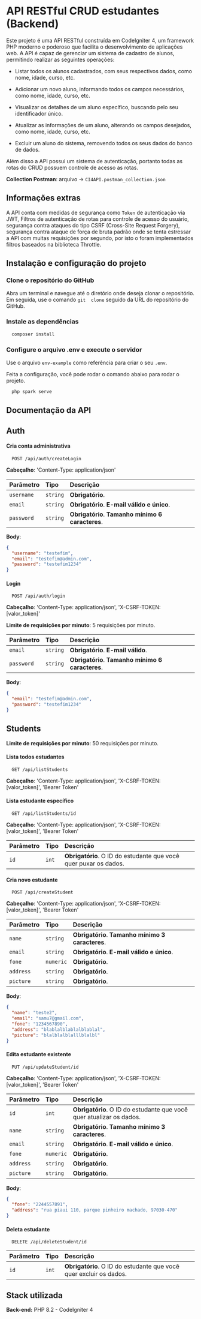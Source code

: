 # API RESTful CRUD estudantes (Backend)

Este projeto é uma API RESTful construída em CodeIgniter 4, um framework PHP moderno e poderoso que facilita o desenvolvimento de aplicações web. A API é capaz de gerenciar um sistema de cadastro de alunos, permitindo realizar as seguintes operações:

- Listar todos os alunos cadastrados, com seus respectivos dados, como nome, idade, curso, etc.

- Adicionar um novo aluno, informando todos os campos necessários, como nome, idade, curso, etc.

- Visualizar os detalhes de um aluno específico, buscando pelo seu identificador único.

- Atualizar as informações de um aluno, alterando os campos desejados, como nome, idade, curso, etc.

- Excluir um aluno do sistema, removendo todos os seus dados do banco de dados.

Além disso a API possui um sistema de autenticação, portanto todas as rotas do CRUD possuem controle de acesso as rotas.

**Collection Postman**: arquivo -> `CI4API.postman_collection.json`

## Informações extras

A API conta com medidas de segurança como `Token` de autenticação via JWT, Filtros de autenticação de rotas para controle de acesso do usuário, segurança contra ataques do tipo CSRF (Cross-Site Request Forgery), segurança contra ataque de força de bruta padrão onde se tenta estressar a API com muitas requisições por segundo, por isto o foram implementados filtros baseados na biblioteca Throttle.

## Instalação e configuração do projeto

### Clone o repositório do GitHub

Abra um terminal e navegue até o diretório onde deseja clonar o repositório. Em seguida, use o comando `git  clone` seguido da URL do repositório do GitHub.

### Instale as dependências

```bash
  composer install
```

### Configure o arquivo .env e execute o servidor

Use o arquivo `env-example` como referência para criar o seu `.env`.

Feita a configuração, você pode rodar o comando abaixo para rodar o projeto.

```bash
  php spark serve
```

## Documentação da API

## Auth

#### Cria conta administrativa

```http
  POST /api/auth/createLogin
```

**Cabeçalho**: 'Content-Type: application/json'

| Parâmetro  | Tipo     | Descrição                                         |
| :--------- | :------- | :------------------------------------------------ |
| `username` | `string` | **Obrigatório**.                                  |
| `email`    | `string` | **Obrigatório**. **E-mail válido e único**.       |
| `password` | `string` | **Obrigatório**. **Tamanho mínimo 6 caracteres**. |

**Body**:

```json
{
  "username": "testefim",
  "email": "testefim@admin.com",
  "password": "testefim1234"
}
```

#### Login

```http
  POST /api/auth/login
```

**Cabeçalho**: 'Content-Type: application/json', 'X-CSRF-TOKEN: [valor_token]'

**Limite de requisições por minuto**: 5 requisições por minuto.

| Parâmetro  | Tipo     | Descrição                                         |
| :--------- | :------- | :------------------------------------------------ |
| `email`    | `string` | **Obrigatório**. **E-mail válido**.               |
| `password` | `string` | **Obrigatório**. **Tamanho mínimo 6 caracteres**. |

**Body**:

```json
{
  "email": "testefim@admin.com",
  "password": "testefim1234"
}
```

## Students

**Limite de requisições por minuto**: 50 requisições por minuto.

#### Lista todos estudantes

```http
  GET /api/listStudents
```

**Cabeçalho**: 'Content-Type: application/json', 'X-CSRF-TOKEN: [valor_token]', 'Bearer Token'

#### Lista estudante específico

```http
  GET /api/listStudents/id
```

**Cabeçalho**: 'Content-Type: application/json', 'X-CSRF-TOKEN: [valor_token]', 'Bearer Token'

| Parâmetro | Tipo  | Descrição                                                        |
| :-------- | :---- | :--------------------------------------------------------------- |
| `id`      | `int` | **Obrigatório**. O ID do estudante que você quer puxar os dados. |

#### Cria novo estudante

```http
  POST /api/createStudent
```

**Cabeçalho**: 'Content-Type: application/json', 'X-CSRF-TOKEN: [valor_token]', 'Bearer Token'

| Parâmetro | Tipo      | Descrição                                         |
| :-------- | :-------- | :------------------------------------------------ |
| `name`    | `string`  | **Obrigatório**. **Tamanho mínimo 3 caracteres**. |
| `email`   | `string`  | **Obrigatório**. **E-mail válido e único**.       |
| `fone`    | `numeric` | **Obrigatório**.                                  |
| `address` | `string`  | **Obrigatório**.                                  |
| `picture` | `string`  | **Obrigatório**.                                  |

**Body**:

```json
{
  "name": "teste2",
  "email": "samu7@gmail.com",
  "fone": "1234567890",
  "address": "blablalblablalblablal",
  "picture": "blalblalblalllblalbl"
}
```

#### Edita estudante existente

```http
  PUT /api/updateStudent/id
```

**Cabeçalho**: 'Content-Type: application/json', 'X-CSRF-TOKEN: [valor_token]', 'Bearer Token'

| Parâmetro | Tipo      | Descrição                                                            |
| :-------- | :-------- | :------------------------------------------------------------------- |
| `id`      | `int`     | **Obrigatório**. O ID do estudante que você quer atualizar os dados. |
| `name`    | `string`  | **Obrigatório**. **Tamanho mínimo 3 caracteres**.                    |
| `email`   | `string`  | **Obrigatório**. **E-mail válido e único**.                          |
| `fone`    | `numeric` | **Obrigatório**.                                                     |
| `address` | `string`  | **Obrigatório**.                                                     |
| `picture` | `string`  | **Obrigatório**.                                                     |

**Body**:

```json
{
  "fone": "2244557891",
  "address": "rua piaui 110, parque pinheiro machado, 97030-470"
}
```

#### Deleta estudante

```http
  DELETE /api/deleteStudent/id
```

| Parâmetro | Tipo  | Descrição                                                          |
| :-------- | :---- | :----------------------------------------------------------------- |
| `id`      | `int` | **Obrigatório**. O ID do estudante que você quer excluir os dados. |

## Stack utilizada

**Back-end:** PHP 8.2 - CodeIgniter 4
